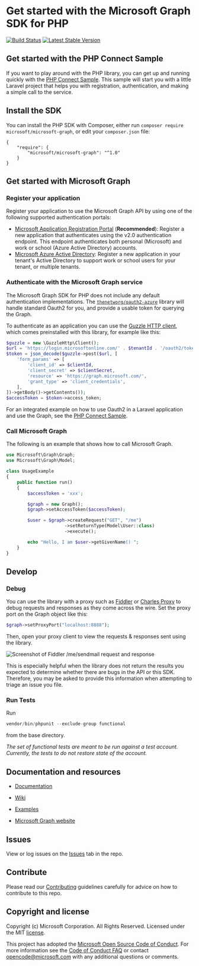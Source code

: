 # Get started with the Microsoft Graph SDK for PHP

[![Build Status](https://travis-ci.org/microsoftgraph/msgraph-sdk-php.svg?branch=master)](https://travis-ci.org/microsoftgraph/msgraph-sdk-php)
[![Latest Stable Version](https://poser.pugx.org/microsoft/microsoft-graph/version)](https://packagist.org/packages/microsoft/microsoft-graph)

## Get started with the PHP Connect Sample
If you want to play around with the PHP library, you can get up and running quickly with the [PHP Connect Sample](https://github.com/microsoftgraph/php-connect-sample). This sample will start you with a little Laravel project that helps you with registration, authentication, and making a simple call to the service.

## Install the SDK
You can install the PHP SDK with Composer, either run `composer require microsoft/microsoft-graph`, or edit your `composer.json` file:
```
{
    "require": {
        "microsoft/microsoft-graph": "^1.0"
    }
}
```
## Get started with Microsoft Graph

### Register your application

Register your application to use the Microsoft Graph API by using one of the following
supported authentication portals:

* [Microsoft Application Registration Portal](https://apps.dev.microsoft.com) (**Recommended**):
  Register a new application that authenticates using the v2.0 authentication endpoint. This endpoint authenticates both personal (Microsoft) and work or school (Azure Active Directory) accounts.
* [Microsoft Azure Active Directory](https://manage.windowsazure.com): Register
  a new application in your tenant's Active Directory to support work or school
  users for your tenant, or multiple tenants.

### Authenticate with the Microsoft Graph service

The Microsoft Graph SDK for PHP does not include any default authentication implementations. The [`thenetworg/oauth2-azure`](https://github.com/thenetworg/oauth2-azure) library will handle standard Oauth2 for you, and provide a usable token for querying the Graph.

To authenticate as an application you can use the [Guzzle HTTP client](http://docs.guzzlephp.org/en/stable/), which comes preinstalled with this library, for example like this:
```php
$guzzle = new \GuzzleHttp\Client();
$url = 'https://login.microsoftonline.com/' . $tenantId . '/oauth2/token?api-version=1.0';
$token = json_decode($guzzle->post($url, [
    'form_params' => [
        'client_id' => $clientId,
        'client_secret' => $clientSecret,
        'resource' => 'https://graph.microsoft.com/',
        'grant_type' => 'client_credentials',
    ],
])->getBody()->getContents());
$accessToken = $token->access_token;
```
For an integrated example on how to use Oauth2 in a Laravel application and use the Graph, see the [PHP Connect Sample](https://github.com/microsoftgraph/php-connect-sample).

### Call Microsoft Graph

The following is an example that shows how to call Microsoft Graph.

```php
use Microsoft\Graph\Graph;
use Microsoft\Graph\Model;

class UsageExample
{
    public function run()
    {
        $accessToken = 'xxx';

        $graph = new Graph();
        $graph->setAccessToken($accessToken);

        $user = $graph->createRequest("GET", "/me")
                      ->setReturnType(Model\User::class)
                      ->execute();

        echo "Hello, I am $user->getGivenName() ";
    }
}
```

## Develop

### Debug
You can use the library with a proxy such as [Fiddler](http://www.telerik.com/fiddler) or [Charles Proxy](https://www.charlesproxy.com/) to debug requests and responses as they come across the wire. Set the proxy port on the Graph object like this:
```php
$graph->setProxyPort("localhost:8888");
```
Then, open your proxy client to view the requests & responses sent using the library. 

![Screenshot of Fiddler /me/sendmail request and response](https://github.com/microsoftgraph/msgraph-sdk-php/blob/master/docs/images/Fiddler.PNG)

This is especially helpful when the library does not return the results you expected to determine whether there are bugs in the API or this SDK. Therefore, you may be asked to provide this information when attempting to triage an issue you file.

### Run Tests

Run 
```php
vendor/bin/phpunit --exclude-group functional
``` 
from the base directory.

*The set of functional tests are meant to be run against a test account. Currently, the 
tests to do not restore state of the account.*


## Documentation and resources

* [Documentation](https://github.com/microsoftgraph/msgraph-sdk-php/blob/master/docs/index.html)

* [Wiki](https://github.com/microsoftgraph/msgraph-sdk-php/wiki)

* [Examples](https://github.com/microsoftgraph/msgraph-sdk-php/wiki/Example-calls)

* [Microsoft Graph website](https://developer.microsoft.com/en-us/graph/)

## Issues

View or log issues on the [Issues](https://github.com/microsoftgraph/msgraph-sdk-php/issues) tab in the repo.

## Contribute

Please read our [Contributing](https://github.com/microsoftgraph/msgraph-sdk-php/blob/master/CONTRIBUTING.md) guidelines carefully for advice on how to contribute to this repo.

## Copyright and license

Copyright (c) Microsoft Corporation. All Rights Reserved. Licensed under the MIT [license](LICENSE).

This project has adopted the [Microsoft Open Source Code of Conduct](https://opensource.microsoft.com/codeofconduct/). For more information see the [Code of Conduct FAQ](https://opensource.microsoft.com/codeofconduct/faq/) or contact [opencode@microsoft.com](mailto:opencode@microsoft.com) with any additional questions or comments.
